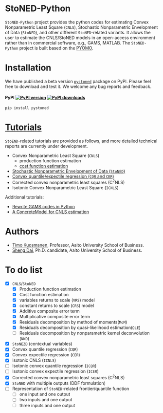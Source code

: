 # StoNED-Python

`StoNED-Python` project provides the python codes for estimating Convex Nonparametric Least Square (`CNLS`), Stochastic Nonparametric Envelopment of Data (`StoNED`), and other different `StoNED`-related variants. It allows the user to estimate the CNLS/StoNED models in an open-access environment rather than in commercial software, e.g., GAMS, MATLAB. The `StoNED-Python` project is built based on the [PYOMO](http://www.pyomo.org/). 

# Installation

We have published a beta version [`pystoned`](https://pypi.org/project/pystoned/) package on PyPI. Please feel free to download and test it. We welcome any bug reports and feedback.

#### PyPI [![PyPI version](https://img.shields.io/pypi/v/pystoned.svg?maxAge=3600)](https://pypi.org/project/pystoned/) [![PyPI downloads](https://img.shields.io/pypi/dm/pystoned.svg?maxAge=21600)](https://pypistats.org/packages/pystoned)

    pip install pystoned

# [Tutorials](https://github.com/ds2010/StoNED-Python/tree/master/Tutorials)

`StoEND`-related tutorials are provided as follows, and more detailed technical reports are currently under development.
  + Convex Nonparametric Least Square (`CNLS`)
    + production function estimation 
    + [cost function estimation](https://github.com/ds2010/StoNED-Python/blob/master/Tutorials/CNLS_cost.ipynb)    
  + [Stochastic Nonparametric Envelopment of Data (`StoNED`)](https://github.com/ds2010/StoNED-Python/blob/master/Tutorials/StoNED.ipynb)
  + [Convex quantile/expectile regression (`CQR` and `CER`)](https://github.com/ds2010/StoNED-Python/blob/master/Tutorials/CQR_CER.ipynb)
  + Corrected convex nonparametric least squares (C<sup>2</sup>NLS)
  + Isotonic Convex Nonparametric Least Square (`ICNLS`)

Additional tutorials:
  + [Rewrite GAMS codes in Python](https://github.com/ds2010/StoNED-Python/blob/master/Tutorials/gams2python.ipynb)
  + [A ConcreteModel for CNLS estimation](https://github.com/ds2010/StoNED-Python/blob/master/Tutorials/ConcreteModel.ipynb)
  
  
# Authors

 + [Timo Kuosmanen](https://people.aalto.fi/timo.kuosmanen), Professor, Aalto University School of Business.
 + [Sheng Dai](https://www.researchgate.net/profile/Sheng_Dai8), Ph.D. candidate, Aalto University School of Business.

# To do list
- [x]  `CNLS`/`StoNED`
   - [x] Production function estimation
   - [x] Cost function estimation
   - [x] variables returns to scale (`VRS`) model
   - [x] constant returns to scale (`CRS`) model
   - [x] Additive composite error term
   - [x] Multiplicative composite error term
   - [x] Residuals decomposition by method of moments(`MoM`) 
   - [x] Residuals decomposition by quasi-likelihood estimation(`QLE`)
   - [ ] Residuals decomposition by nonparametric kernel deconvolution (`NKD`)
- [x] `StoNEZD` (contextual variables)
- [x] Convex quantile regression (`CQR`)
- [x] Convex expectile regression (`CER`)
- [x] Isotonic CNLS (`ICNLS`)
- [ ] Isotonic convex quantile regression (`ICQR`)
- [ ] Isotonic convex expectile regression (`ICER`)
- [x] Corrected convex nonparametric least squares (C<sup>2</sup>NLS)
- [x] `StoNED` with multiple outputs (DDF formulation)
- [ ] Representation of `StoNED`-related frontier/quantile function
   - [ ] one input and one output
   - [ ] two inputs and one output 
   - [ ] three inputs and one output 
